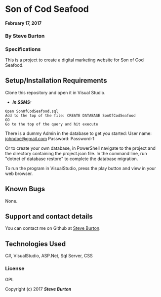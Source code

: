 ﻿# Son of Cod Seafood

#### February 17, 2017

### By **Steve Burton**

### Specifications
This is a project to create a digital marketing website for Son of Cod Seafood.


## Setup/Installation Requirements

Clone this repository and open it in Visual Studio.
* _**In SSMS:**_
```
Open SonOfCodSeafood.sql
Add to the top of the file: CREATE DATABASE SonOfCodSeafood
GO
Go to the top of the query and hit execute
```
There is a dummy Admin in the database to get you started:
User name: johndoe@gmail.com
Password: Password-1

Or to create your own database, in PowerShell navigate to the project and the directory containing the project.json file. In the command line, run "dotnet ef database restore" to complete the database migration.

To run the program in VisualStudio, press the play button and view in your web browser.

## Known Bugs

None.

## Support and contact details

You can contact me on Github at [Steve Burton](https://www.github.com/steve-burton).

## Technologies Used

C#, VisualStudio, ASP.Net, Sql Server, CSS

### License

GPL

Copyright (c) 2017 **_Steve Burton_**